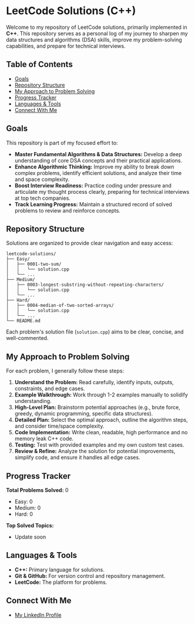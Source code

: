 # LeetCode Solutions (C++)

Welcome to my repository of LeetCode solutions, primarily implemented in **C++**. This repository serves as a personal log of my journey to sharpen my data structures and algorithms (DSA) skills, improve my problem-solving capabilities, and prepare for technical interviews.

## Table of Contents

* [Goals](#goals)
* [Repository Structure](#repository-structure)
* [My Approach to Problem Solving](#my-approach-to-problem-solving)
* [Progress Tracker](#progress-tracker)
* [Languages & Tools](#languages--tools)
* [Connect With Me](#connect-with-me)

## Goals

This repository is part of my focused effort to:

* **Master Fundamental Algorithms & Data Structures:** Develop a deep understanding of core DSA concepts and their practical applications.
* **Enhance Algorithmic Thinking:** Improve my ability to break down complex problems, identify efficient solutions, and analyze their time and space complexity.
* **Boost Interview Readiness:** Practice coding under pressure and articulate my thought process clearly, preparing for technical interviews at top tech companies.
* **Track Learning Progress:** Maintain a structured record of solved problems to review and reinforce concepts.

## Repository Structure

Solutions are organized to provide clear navigation and easy access:
```
leetcode-solutions/
├── Easy/
│   ├── 0001-two-sum/
│   │   └── solution.cpp
│   └── ...
├── Medium/
│   ├── 0003-longest-substring-without-repeating-characters/
│   │   └── solution.cpp
│   └── ...
├── Hard/
│   ├── 0004-median-of-two-sorted-arrays/
│   │   └── solution.cpp
│   └── ...
└── README.md
```

Each problem's solution file (`solution.cpp`) aims to be clear, concise, and well-commented.

## My Approach to Problem Solving

For each problem, I generally follow these steps:

1.  **Understand the Problem:** Read carefully, identify inputs, outputs, constraints, and edge cases.
2.  **Example Walkthrough:** Work through 1-2 examples manually to solidify understanding.
3.  **High-Level Plan:** Brainstorm potential approaches (e.g., brute force, greedy, dynamic programming, specific data structures).
4.  **Detailed Plan:** Select the optimal approach, outline the algorithm steps, and consider time/space complexity.
5.  **Code Implementation:** Write clean, readable, high performance and no memory leak C++ code.
6.  **Testing:** Test with provided examples and my own custom test cases.
7.  **Review & Refine:** Analyze the solution for potential improvements, simplify code, and ensure it handles all edge cases.

## Progress Tracker

**Total Problems Solved:** 0
* Easy: 0
* Medium: 0
* Hard: 0

**Top Solved Topics:**
* Update soon

## Languages & Tools

* **C++:** Primary language for solutions.
* **Git & GitHub:** For version control and repository management.
* **LeetCode:** The platform for problems.

## Connect With Me

* [My LinkedIn Profile](https://www.linkedin.com/in/khanh-d-chung/)
